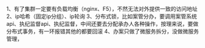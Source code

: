 1、有了集群一定要有负载均衡（nginx、F5），不然无法对外提供一致的访问地址
2、ip哈希（固定ip分组）、ip轮询
3、分布式锁，比如案管分办，要调用案管系统api、执纪监督api、执纪监督，中间还要去分配承办人各种操作，按理来说，要做分布式事务，有一环报错其他的都要回滚
4、办案只做了微服务拆分，没做微服务管理，